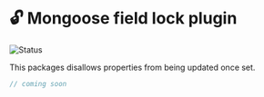 <h1>🔓 Mongoose field lock plugin</h1>
<p>
  <img src="https://github.com/MikeIbberson/mongoose-field-lock/workflows/Node%20CI/badge.svg" alt="Status" />
</p>
<p>This packages disallows properties from being updated once set.</p>


``` Javascript
// coming soon
```
